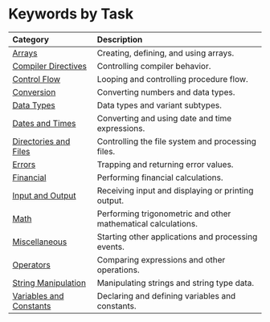 
# Keywords by Task


|**Category**|**Description**|
|:-----|:-----|
|[Arrays](076aa4c2-251a-901e-1cd7-c58f69ac55f7.md)|Creating, defining, and using arrays.|
|[Compiler Directives](36a08ccd-1719-fce2-4f4b-2286b906b978.md)|Controlling compiler behavior.|
|[Control Flow](c3ef0042-fba5-413b-936c-f9d4ba879d05.md)|Looping and controlling procedure flow.|
|[Conversion](1e3cb559-4c0b-4b08-6357-b85f7acb87a8.md)|Converting numbers and data types.|
|[Data Types](8230ba79-c1e0-fd13-aee5-ef4163cbf888.md)|Data types and variant subtypes.|
|[Dates and Times](34f9d4b6-f1b1-83fd-4f6a-4cc7fed76861.md)|Converting and using date and time expressions.|
|[Directories and Files](2749d5cc-48b2-8311-0383-e24115452cd7.md)|Controlling the file system and processing files.|
|[Errors](3ddd99d3-5a08-5e61-c7e4-84d9ab7cce00.md)|Trapping and returning error values.|
|[Financial](8d08afe7-5664-03da-da6f-d0a218dc45c1.md)|Performing financial calculations.|
|[Input and Output](5ac43791-945d-3deb-47ff-b970fc9dec15.md)|Receiving input and displaying or printing output.|
|[Math](43bea94c-d513-f799-fde5-42a15915a9d5.md)|Performing trigonometric and other mathematical calculations.|
|[Miscellaneous](403a5bbe-ef0b-5915-d260-44f2448ee35c.md)|Starting other applications and processing events.|
|[Operators](0db3c2ae-2d07-1cd6-ce87-87069b06c280.md)|Comparing expressions and other operations.|
|[String Manipulation](736ca4ac-3fbb-097a-1c0a-04c570b532f7.md)|Manipulating strings and string type data.|
|[Variables and Constants](92453b76-ff8c-15a2-c421-0786616f999f.md)|Declaring and defining variables and constants.|
